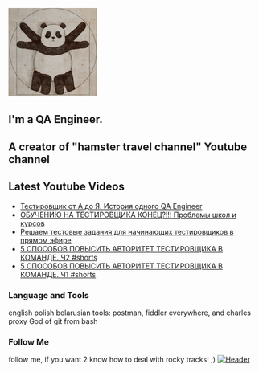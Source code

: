 [![Header](https://github.com/Bajnou/Alexey/blob/main/assets/pnd.png)](https://www.youtube.com/user/Stanleyxxl/)
## I'm a QA Engineer. 
## A creator of "hamster travel channel" Youtube channel 

## Latest Youtube Videos

<!-- YOUTUBE:START -->
- [Тестировщик от А до Я. История одного QA Engineer](https://www.youtube.com/watch?v=D4pQ0D6HH_0)
- [ОБУЧЕНИЮ НА ТЕСТИРОВЩИКА КОНЕЦ?!!! Проблемы школ и курсов](https://www.youtube.com/watch?v=ZhHt3QF5cts)
- [Решаем тестовые задания для начинающих тестировщиков в прямом эфире](https://www.youtube.com/watch?v=aYx8_yQdcs4)
- [5 СПОСОБОВ ПОВЫСИТЬ АВТОРИТЕТ ТЕСТИРОВЩИКА В КОМАНДЕ. Ч2 #shorts](https://www.youtube.com/watch?v=Y7-bqpBaQhg)
- [5 СПОСОБОВ ПОВЫСИТЬ АВТОРИТЕТ ТЕСТИРОВЩИКА В КОМАНДЕ. Ч1 #shorts](https://www.youtube.com/watch?v=iaZVKGpOn2c)
<!-- YOUTUBE:END -->

### Language and Tools
english
polish
belarusian
tools: postman, fiddler everywhere, and charles proxy
God of git from bash

### Follow Me
follow me, if you want 2 know how to deal with rocky tracks! ;)
[![Header](https://img.shields.io/badge/Youtube-090909?style=for-the-badge&logo=youtube&logoColor=f70000)](https://www.youtube.com/user/Stanleyxxl?sub_confirmation=1)
